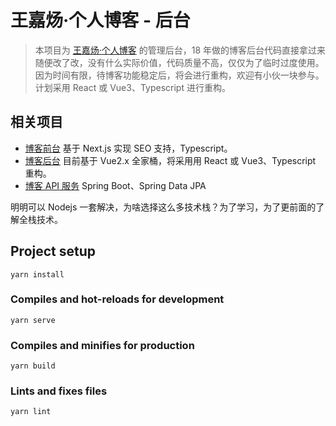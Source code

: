 # 王嘉炀·个人博客 - 后台

> 本项目为 [王嘉炀·个人博客](http://www.wangjiayang.cn) 的管理后台，18 年做的博客后台代码直接拿过来随便改了改，没有什么实际价值，代码质量不高，仅仅为了临时过度使用。因为时间有限，待博客功能稳定后，将会进行重构，欢迎有小伙一块参与。计划采用 React 或 Vue3、Typescript 进行重构。

## 相关项目

- [博客前台](https://github.com/tulies-blog/blog-portal) 基于 Next.js 实现 SEO 支持，Typescript。
- [博客后台](https://github.com/tulies-blog/blog-ms) 目前基于 Vue2.x 全家桶，将采用用 React 或 Vue3、Typescript 重构。
- [博客 API 服务](https://github.com/tulies-blog/blog-api) Spring Boot、Spring Data JPA

明明可以 Nodejs 一套解决，为啥选择这么多技术栈？为了学习，为了更前面的了解全栈技术。

## Project setup

```
yarn install
```

### Compiles and hot-reloads for development

```
yarn serve
```

### Compiles and minifies for production

```
yarn build
```

### Lints and fixes files

```
yarn lint
```
